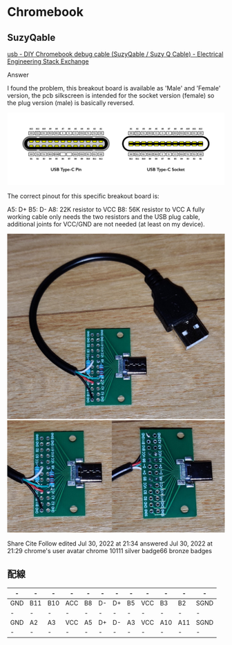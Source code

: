 # Chromebook

## SuzyQable

[usb - DIY Chromebook debug cable (SuzyQable / Suzy Q Cable) - Electrical Engineering Stack Exchange](https://electronics.stackexchange.com/questions/629357/diy-chromebook-debug-cable-suzyqable-suzy-q-cable)

 Answer

I found the problem, this breakout board is available as 'Male' and 'Female' version, the pcb silkscreen is intended for the socket version (female) so the plug version (male) is basically reversed.

![alt text](chromebook/image.png)

The correct pinout for this specific breakout board is:

A5: D+
B5: D-
A8: 22K resistor to VCC
B8: 56K resistor to VCC
A fully working cable only needs the two resistors and the USB plug cable, additional joints for VCC/GND are not needed (at least on my device).

![alt text](chromebook/image-1.png)
![alt text](chromebook/image-2.png)

Share
Cite
Follow
edited Jul 30, 2022 at 21:34
answered Jul 30, 2022 at 21:29
chrome's user avatar
chrome
10111 silver badge66 bronze badges

## 配線

|-|-|-|-|-|-|-|-|-|-|-|-|
|-|-|-|-|-|-|-|-|-|-|-|-|
|GND|B11|B10|ACC|B8|D-|D+|B5|VCC|B3|B2|SGND|
|-|-|-|-|-|-|-|-|-|-|-|-|
|GND|A2|A3|VCC|A5|D+|D-|A3|VCC|A10|A11|SGND|
|-|-|-|-|-|-|-|-|-|-|-|-|